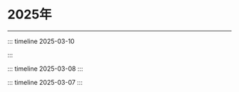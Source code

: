 # 2025年

<Linkcard 
  title="年度总结 [ ⬜ ✅]" 
  description="本年度还未过完哦" 
  type="full"
  /> 

------

::: timeline 2025-03-10

<Linkcard 
  url="https://www.iyf.tv/play/uGuMFP9oOzG?id=nSlzZFyo18o" 
  title="[韩剧] 善意的竞争 [2025年 豆瓣评分 8.6]" 
  description="类型: 剧情 / 悬疑 / 惊悚"
  description2="主演: 李惠利 / 郑秀斌 / 姜惠元 / 吴友利 / 崔荣宰"
  description3="描述: 讲述了转学生禹瑟琪与天才少女刘在伊之间发展出危险关系的故事"
  type="full"
  target="_black"
  logo="https://static.iyf.tv/upload/video/202502091621242131386.gif?w=216&h=309&format=jpg&mode=stretch"
  /> 

:::

::: timeline 2025-03-08
<Linkcard 
  title="[徒步]西湖标毅线[杭州]" 
  description=" 公里数：22.46公里" 
  description2=" 耗时：06:17:49"
  description3=" 步数：30813步"
  description4=" 卡路里：3140Kcal"
  logo="/blog/images/20250308西湖表毅行.png"
  type="full"
  /> 
:::

::: timeline 2025-03-07
<Linkcard 
  url="./docs/guide/webapp/vitepress/" 
  title="[文档]使用VitePress搭建在线博客" 
  description=" 使用Markdown 编写文档并将其部署到GitHub Page站点" 
  logo="/blog/icon/vitepress.png"
  type="full"
  /> 
:::

